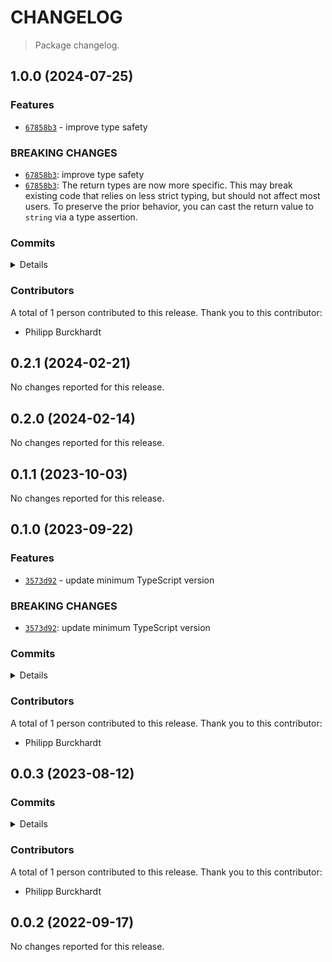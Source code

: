 # CHANGELOG

> Package changelog.

<section class="release" id="v1.0.0">

## 1.0.0 (2024-07-25)

<section class="features">

### Features

-   [`67858b3`](https://github.com/stdlib-js/stdlib/commit/67858b341e920fed871e34ba0d6b6809804916f7) - improve type safety

</section>

<!-- /.features -->

<section class="breaking-changes">

### BREAKING CHANGES

-   [`67858b3`](https://github.com/stdlib-js/stdlib/commit/67858b341e920fed871e34ba0d6b6809804916f7): improve type safety
-   [`67858b3`](https://github.com/stdlib-js/stdlib/commit/67858b341e920fed871e34ba0d6b6809804916f7): The return types are now more specific. This may break existing code that relies on less strict typing, but should not affect most users. To preserve the prior behavior, you can cast the return value to `string` via a type assertion.

</section>

<!-- /.breaking-changes -->

<section class="commits">

### Commits

<details>

-   [`67858b3`](https://github.com/stdlib-js/stdlib/commit/67858b341e920fed871e34ba0d6b6809804916f7) - **feat:** improve type safety _(by Philipp Burckhardt)_

</details>

</section>

<!-- /.commits -->

<section class="contributors">

### Contributors

A total of 1 person contributed to this release. Thank you to this contributor:

-   Philipp Burckhardt

</section>

<!-- /.contributors -->

</section>

<!-- /.release -->

<section class="release" id="v0.2.1">

## 0.2.1 (2024-02-21)

No changes reported for this release.

</section>

<!-- /.release -->

<section class="release" id="v0.2.0">

## 0.2.0 (2024-02-14)

No changes reported for this release.

</section>

<!-- /.release -->

<section class="release" id="v0.1.1">

## 0.1.1 (2023-10-03)

No changes reported for this release.

</section>

<!-- /.release -->

<section class="release" id="v0.1.0">

## 0.1.0 (2023-09-22)

<section class="features">

### Features

-   [`3573d92`](https://github.com/stdlib-js/stdlib/commit/3573d92955f1150eae58fb534808b7a30532a1c1) - update minimum TypeScript version

</section>

<!-- /.features -->

<section class="breaking-changes">

### BREAKING CHANGES

-   [`3573d92`](https://github.com/stdlib-js/stdlib/commit/3573d92955f1150eae58fb534808b7a30532a1c1): update minimum TypeScript version

</section>

<!-- /.breaking-changes -->

<section class="commits">

### Commits

<details>

-   [`3573d92`](https://github.com/stdlib-js/stdlib/commit/3573d92955f1150eae58fb534808b7a30532a1c1) - **feat:** update minimum TypeScript version _(by Philipp Burckhardt)_

</details>

</section>

<!-- /.commits -->

<section class="contributors">

### Contributors

A total of 1 person contributed to this release. Thank you to this contributor:

-   Philipp Burckhardt

</section>

<!-- /.contributors -->

</section>

<!-- /.release -->

<section class="release" id="v0.0.3">

## 0.0.3 (2023-08-12)

<section class="commits">

### Commits

<details>

-   [`6c7e770`](https://github.com/stdlib-js/stdlib/commit/6c7e770dab6e03561202af2861ae11c27af8a90c) - **refactor:** use strictEqual checks _(by Philipp Burckhardt)_

</details>

</section>

<!-- /.commits -->

<section class="contributors">

### Contributors

A total of 1 person contributed to this release. Thank you to this contributor:

-   Philipp Burckhardt

</section>

<!-- /.contributors -->

</section>

<!-- /.release -->

<section class="release" id="v0.0.2">

## 0.0.2 (2022-09-17)

No changes reported for this release.

</section>

<!-- /.release -->

